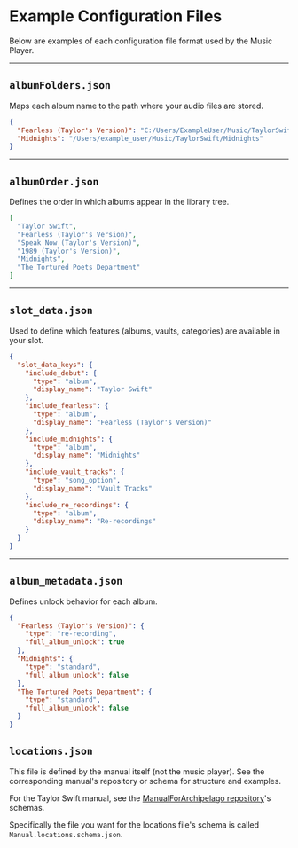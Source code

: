 # Example Configuration Files

Below are examples of each configuration file format used by the Music Player.

---

## `albumFolders.json`

Maps each album name to the path where your audio files are stored.

```json
{
  "Fearless (Taylor's Version)": "C:/Users/ExampleUser/Music/TaylorSwift/FearlessTV",
  "Midnights": "/Users/example_user/Music/TaylorSwift/Midnights"
}
```

---

## `albumOrder.json`

Defines the order in which albums appear in the library tree.

```json
[
  "Taylor Swift",
  "Fearless (Taylor's Version)",
  "Speak Now (Taylor's Version)",
  "1989 (Taylor's Version)",
  "Midnights",
  "The Tortured Poets Department"
]
```

---

## `slot_data.json`

Used to define which features (albums, vaults, categories) are available in your slot.

```json
{
  "slot_data_keys": {
    "include_debut": {
      "type": "album",
      "display_name": "Taylor Swift"
    },
    "include_fearless": {
      "type": "album",
      "display_name": "Fearless (Taylor's Version)"
    },
    "include_midnights": {
      "type": "album",
      "display_name": "Midnights"
    },
    "include_vault_tracks": {
      "type": "song_option",
      "display_name": "Vault Tracks"
    },
    "include_re_recordings": {
      "type": "album",
      "display_name": "Re-recordings"
    }
  }
}
```

---

## `album_metadata.json`

Defines unlock behavior for each album.

```json
{
  "Fearless (Taylor's Version)": {
    "type": "re-recording",
    "full_album_unlock": true
  },
  "Midnights": {
    "type": "standard",
    "full_album_unlock": false
  },
  "The Tortured Poets Department": {
    "type": "standard",
    "full_album_unlock": false
  }
}
```

## `locations.json`

This file is defined by the manual itself (not the music player).
See the corresponding manual's repository or schema for structure and examples.

For the Taylor Swift manual, see the [ManualForArchipelago repository](https://github.com/ManualForArchipelago/Manual/tree/main/schemas)'s schemas.

Specifically the file you want for the locations file's schema is called `Manual.locations.schema.json`.
